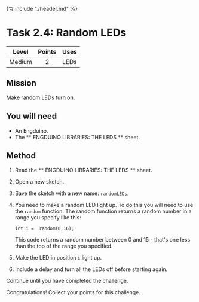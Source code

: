 {% include "./header.md" %}

# Task 2.4: Random LEDs 
| Level| Points | Uses |
| ------ |:------:|------|
| Medium | 2 | LEDs |

## Mission

Make random LEDs turn on.
## You will need
* An Engduino.
* The ** ENGDUINO LIBRARIES: THE LEDS ** sheet.

## Method
1. Read the ** ENGDUINO LIBRARIES: THE LEDS ** sheet.
3. Open a new sketch.
4. Save the sketch with a new name: ```randomLEDs```.
5. You need to make a random LED light up. To do this you will need to use the ```random``` function. The random function returns a random
number in a range you specify like this:
	```
	int i =  random(0,16);

	```
	This code returns a random number between 0 and 15 - that's one less than the top of the range you specified.

6. Make the LED in position ```i``` light up.
7. Include a delay and turn all the LEDs off before starting again.



Continue until you have completed the challenge.



Congratulations! Collect your points for this challenge.

<!---
{% include "./rae.md" %}
-->
